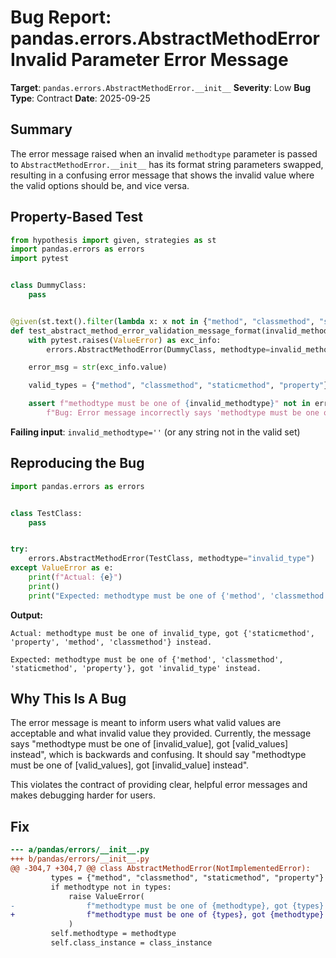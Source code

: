 # Bug Report: pandas.errors.AbstractMethodError Invalid Parameter Error Message

**Target**: `pandas.errors.AbstractMethodError.__init__`
**Severity**: Low
**Bug Type**: Contract
**Date**: 2025-09-25

## Summary

The error message raised when an invalid `methodtype` parameter is passed to `AbstractMethodError.__init__` has its format string parameters swapped, resulting in a confusing error message that shows the invalid value where the valid options should be, and vice versa.

## Property-Based Test

```python
from hypothesis import given, strategies as st
import pandas.errors as errors
import pytest


class DummyClass:
    pass


@given(st.text().filter(lambda x: x not in {"method", "classmethod", "staticmethod", "property"}))
def test_abstract_method_error_validation_message_format(invalid_methodtype):
    with pytest.raises(ValueError) as exc_info:
        errors.AbstractMethodError(DummyClass, methodtype=invalid_methodtype)

    error_msg = str(exc_info.value)

    valid_types = {"method", "classmethod", "staticmethod", "property"}

    assert f"methodtype must be one of {invalid_methodtype}" not in error_msg, \
        f"Bug: Error message incorrectly says 'methodtype must be one of {invalid_methodtype}'"
```

**Failing input**: `invalid_methodtype=''` (or any string not in the valid set)

## Reproducing the Bug

```python
import pandas.errors as errors


class TestClass:
    pass


try:
    errors.AbstractMethodError(TestClass, methodtype="invalid_type")
except ValueError as e:
    print(f"Actual: {e}")
    print()
    print("Expected: methodtype must be one of {'method', 'classmethod', 'staticmethod', 'property'}, got 'invalid_type' instead.")
```

**Output:**
```
Actual: methodtype must be one of invalid_type, got {'staticmethod', 'property', 'method', 'classmethod'} instead.

Expected: methodtype must be one of {'method', 'classmethod', 'staticmethod', 'property'}, got 'invalid_type' instead.
```

## Why This Is A Bug

The error message is meant to inform users what valid values are acceptable and what invalid value they provided. Currently, the message says "methodtype must be one of [invalid_value], got [valid_values] instead", which is backwards and confusing. It should say "methodtype must be one of [valid_values], got [invalid_value] instead".

This violates the contract of providing clear, helpful error messages and makes debugging harder for users.

## Fix

```diff
--- a/pandas/errors/__init__.py
+++ b/pandas/errors/__init__.py
@@ -304,7 +304,7 @@ class AbstractMethodError(NotImplementedError):
         types = {"method", "classmethod", "staticmethod", "property"}
         if methodtype not in types:
             raise ValueError(
-                f"methodtype must be one of {methodtype}, got {types} instead."
+                f"methodtype must be one of {types}, got {methodtype} instead."
             )
         self.methodtype = methodtype
         self.class_instance = class_instance
```